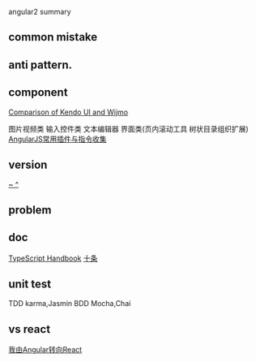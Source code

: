 angular2 summary

## common mistake

## anti pattern.

## component

[Comparison of Kendo UI and Wijmo](http://erictopia.com/2012/07/comparison-of-kendo-ui-and-wijmo-part-1/)

图片视频类 输入控件类 文本编辑器 界面类(页内滚动工具 树状目录组织扩展)
[AngularJS常用插件与指令收集](https://chensd.com/2015-06/AngularJS-popular-Plugins-and-Directive.html)

## version

[~ ^](http://blog.kankanan.com/article/package.json-65874ef6-dependencies-4e2d7684540479cd7248672c53f75f625f0f.html)

## problem

## doc

[TypeScript Handbook](https://zhongsp.gitbooks.io/typescript-handbook/content/doc/handbook/tutorials/Angular%202.html)
[十条](http://www.10tiao.com/html/283/201702/2650862488/1.html)

## unit test

TDD  karma,Jasmin
BDD  Mocha,Chai

## vs react

[我由Angular转向React](http://www.iteye.com/news/30249)
